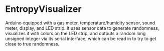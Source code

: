 # EntropyVisualizer
Arduino equipped with a gas meter, temperature/humidity sensor, sound meter, display, and LED strip. It uses sensor data to generate randomness, visualizes it with colors on the LED strip, and outputs a random long unsigned integer via its serial interface, which can be read in to try to get close to true randomness.
